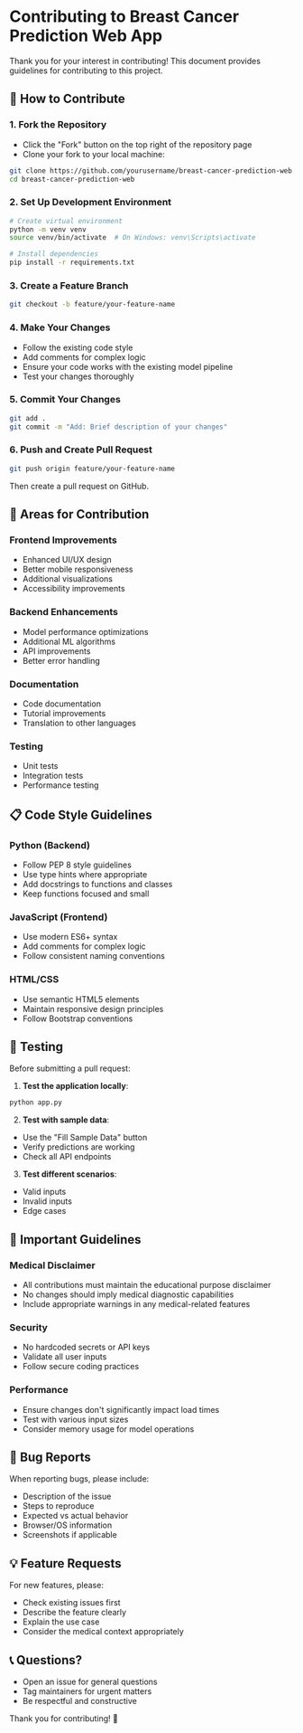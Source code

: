 # Contributing to Breast Cancer Prediction Web App

Thank you for your interest in contributing! This document provides guidelines for contributing to this project.

## 🤝 How to Contribute

### 1. Fork the Repository
- Click the "Fork" button on the top right of the repository page
- Clone your fork to your local machine:
```bash
git clone https://github.com/yourusername/breast-cancer-prediction-web.git
cd breast-cancer-prediction-web
```

### 2. Set Up Development Environment
```bash
# Create virtual environment
python -m venv venv
source venv/bin/activate  # On Windows: venv\Scripts\activate

# Install dependencies
pip install -r requirements.txt
```

### 3. Create a Feature Branch
```bash
git checkout -b feature/your-feature-name
```

### 4. Make Your Changes
- Follow the existing code style
- Add comments for complex logic
- Ensure your code works with the existing model pipeline
- Test your changes thoroughly

### 5. Commit Your Changes
```bash
git add .
git commit -m "Add: Brief description of your changes"
```

### 6. Push and Create Pull Request
```bash
git push origin feature/your-feature-name
```
Then create a pull request on GitHub.

## 🎯 Areas for Contribution

### Frontend Improvements
- Enhanced UI/UX design
- Better mobile responsiveness
- Additional visualizations
- Accessibility improvements

### Backend Enhancements
- Model performance optimizations
- Additional ML algorithms
- API improvements
- Better error handling

### Documentation
- Code documentation
- Tutorial improvements
- Translation to other languages

### Testing
- Unit tests
- Integration tests
- Performance testing

## 📋 Code Style Guidelines

### Python (Backend)
- Follow PEP 8 style guidelines
- Use type hints where appropriate
- Add docstrings to functions and classes
- Keep functions focused and small

### JavaScript (Frontend)
- Use modern ES6+ syntax
- Add comments for complex logic
- Follow consistent naming conventions

### HTML/CSS
- Use semantic HTML5 elements
- Maintain responsive design principles
- Follow Bootstrap conventions

## 🧪 Testing

Before submitting a pull request:

1. **Test the application locally**:
```bash
python app.py
```

2. **Test with sample data**:
- Use the "Fill Sample Data" button
- Verify predictions are working
- Check all API endpoints

3. **Test different scenarios**:
- Valid inputs
- Invalid inputs
- Edge cases

## 🚨 Important Guidelines

### Medical Disclaimer
- All contributions must maintain the educational purpose disclaimer
- No changes should imply medical diagnostic capabilities
- Include appropriate warnings in any medical-related features

### Security
- No hardcoded secrets or API keys
- Validate all user inputs
- Follow secure coding practices

### Performance
- Ensure changes don't significantly impact load times
- Test with various input sizes
- Consider memory usage for model operations

## 🐛 Bug Reports

When reporting bugs, please include:
- Description of the issue
- Steps to reproduce
- Expected vs actual behavior
- Browser/OS information
- Screenshots if applicable

## 💡 Feature Requests

For new features, please:
- Check existing issues first
- Describe the feature clearly
- Explain the use case
- Consider the medical context appropriately

## 📞 Questions?

- Open an issue for general questions
- Tag maintainers for urgent matters
- Be respectful and constructive

Thank you for contributing! 🎉
